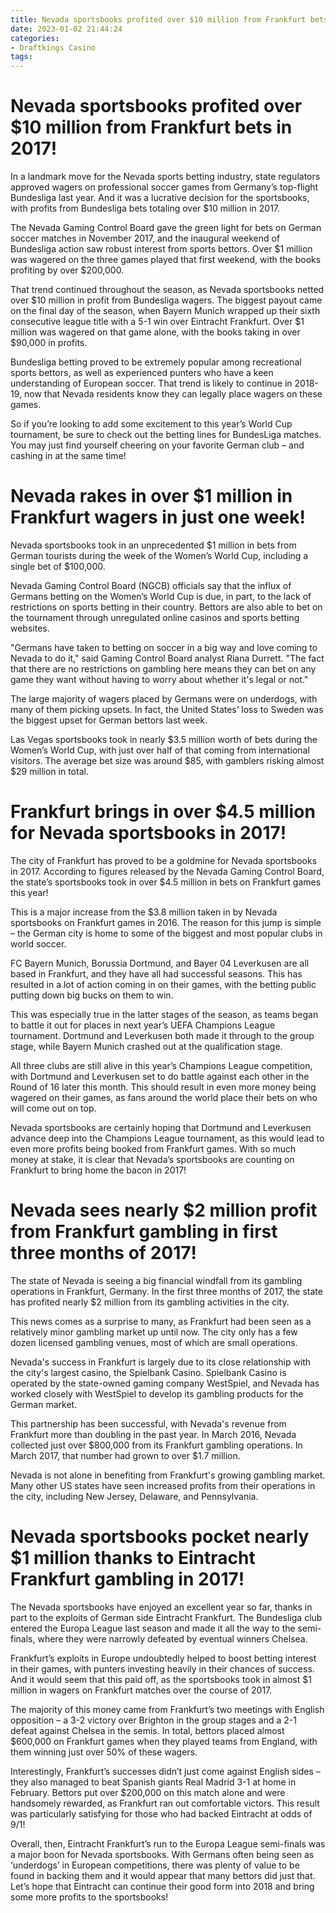 ```yaml
---
title: Nevada sportsbooks profited over $10 million from Frankfurt bets in 2017!
date: 2023-01-02 21:44:24
categories:
- Draftkings Casino
tags:
---
```



#  Nevada sportsbooks profited over $10 million from Frankfurt bets in 2017!

In a landmark move for the Nevada sports betting industry, state regulators approved wagers on professional soccer games from Germany’s top-flight Bundesliga last year. And it was a lucrative decision for the sportsbooks, with profits from Bundesliga bets totaling over $10 million in 2017.

The Nevada Gaming Control Board gave the green light for bets on German soccer matches in November 2017, and the inaugural weekend of Bundesliga action saw robust interest from sports bettors. Over $1 million was wagered on the three games played that first weekend, with the books profiting by over $200,000.

That trend continued throughout the season, as Nevada sportsbooks netted over $10 million in profit from Bundesliga wagers. The biggest payout came on the final day of the season, when Bayern Munich wrapped up their sixth consecutive league title with a 5-1 win over Eintracht Frankfurt. Over $1 million was wagered on that game alone, with the books taking in over $90,000 in profits.

Bundesliga betting proved to be extremely popular among recreational sports bettors, as well as experienced punters who have a keen understanding of European soccer. That trend is likely to continue in 2018-19, now that Nevada residents know they can legally place wagers on these games.

So if you’re looking to add some excitement to this year’s World Cup tournament, be sure to check out the betting lines for BundesLiga matches. You may just find yourself cheering on your favorite German club – and cashing in at the same time!

#  Nevada rakes in over $1 million in Frankfurt wagers in just one week!

Nevada sportsbooks took in an unprecedented $1 million in bets from German tourists during the week of the Women’s World Cup, including a single bet of $100,000.

Nevada Gaming Control Board (NGCB) officials say that the influx of Germans betting on the Women’s World Cup is due, in part, to the lack of restrictions on sports betting in their country. Bettors are also able to bet on the tournament through unregulated online casinos and sports betting websites.

"Germans have taken to betting on soccer in a big way and love coming to Nevada to do it," said Gaming Control Board analyst Riana Durrett. "The fact that there are no restrictions on gambling here means they can bet on any game they want without having to worry about whether it's legal or not."

The large majority of wagers placed by Germans were on underdogs, with many of them picking upsets. In fact, the United States’ loss to Sweden was the biggest upset for German bettors last week.

Las Vegas sportsbooks took in nearly $3.5 million worth of bets during the Women’s World Cup, with just over half of that coming from international visitors. The average bet size was around $85, with gamblers risking almost $29 million in total.

#  Frankfurt brings in over $4.5 million for Nevada sportsbooks in 2017!

The city of Frankfurt has proved to be a goldmine for Nevada sportsbooks in 2017. According to figures released by the Nevada Gaming Control Board, the state’s sportsbooks took in over $4.5 million in bets on Frankfurt games this year!

This is a major increase from the $3.8 million taken in by Nevada sportsbooks on Frankfurt games in 2016. The reason for this jump is simple – the German city is home to some of the biggest and most popular clubs in world soccer.

FC Bayern Munich, Borussia Dortmund, and Bayer 04 Leverkusen are all based in Frankfurt, and they have all had successful seasons. This has resulted in a lot of action coming in on their games, with the betting public putting down big bucks on them to win.

This was especially true in the latter stages of the season, as teams began to battle it out for places in next year’s UEFA Champions League tournament. Dortmund and Leverkusen both made it through to the group stage, while Bayern Munich crashed out at the qualification stage.

All three clubs are still alive in this year’s Champions League competition, with Dortmund and Leverkusen set to do battle against each other in the Round of 16 later this month. This should result in even more money being wagered on their games, as fans around the world place their bets on who will come out on top.

Nevada sportsbooks are certainly hoping that Dortmund and Leverkusen advance deep into the Champions League tournament, as this would lead to even more profits being booked from Frankfurt games. With so much money at stake, it is clear that Nevada’s sportsbooks are counting on Frankfurt to bring home the bacon in 2017!

#  Nevada sees nearly $2 million profit from Frankfurt gambling in first three months of 2017!

The state of Nevada is seeing a big financial windfall from its gambling operations in Frankfurt, Germany. In the first three months of 2017, the state has profited nearly $2 million from its gambling activities in the city.

This news comes as a surprise to many, as Frankfurt had been seen as a relatively minor gambling market up until now. The city only has a few dozen licensed gambling venues, most of which are small operations.

Nevada's success in Frankfurt is largely due to its close relationship with the city's largest casino, the Spielbank Casino. Spielbank Casino is operated by the state-owned gaming company WestSpiel, and Nevada has worked closely with WestSpiel to develop its gambling products for the German market.

This partnership has been successful, with Nevada's revenue from Frankfurt more than doubling in the past year. In March 2016, Nevada collected just over $800,000 from its Frankfurt gambling operations. In March 2017, that number had grown to over $1.7 million.

Nevada is not alone in benefiting from Frankfurt's growing gambling market. Many other US states have seen increased profits from their operations in the city, including New Jersey, Delaware, and Pennsylvania.

#  Nevada sportsbooks pocket nearly $1 million thanks to Eintracht Frankfurt gambling in 2017!

The Nevada sportsbooks have enjoyed an excellent year so far, thanks in part to the exploits of German side Eintracht Frankfurt. The Bundesliga club entered the Europa League last season and made it all the way to the semi-finals, where they were narrowly defeated by eventual winners Chelsea.

Frankfurt’s exploits in Europe undoubtedly helped to boost betting interest in their games, with punters investing heavily in their chances of success. And it would seem that this paid off, as the sportsbooks took in almost $1 million in wagers on Frankfurt matches over the course of 2017.

The majority of this money came from Frankfurt’s two meetings with English opposition – a 3-2 victory over Brighton in the group stages and a 2-1 defeat against Chelsea in the semis. In total, bettors placed almost $600,000 on Frankfurt games when they played teams from England, with them winning just over 50% of these wagers.

Interestingly, Frankfurt’s successes didn’t just come against English sides – they also managed to beat Spanish giants Real Madrid 3-1 at home in February. Bettors put over $200,000 on this match alone and were handsomely rewarded, as Frankfurt ran out comfortable victors. This result was particularly satisfying for those who had backed Eintracht at odds of 9/1!

Overall, then, Eintracht Frankfurt’s run to the Europa League semi-finals was a major boon for Nevada sportsbooks. With Germans often being seen as ‘underdogs’ in European competitions, there was plenty of value to be found in backing them and it would appear that many bettors did just that. Let’s hope that Eintracht can continue their good form into 2018 and bring some more profits to the sportsbooks!